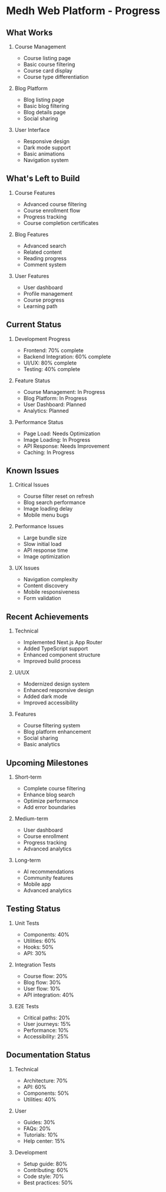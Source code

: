 # Medh Web Platform - Progress

## What Works
1. Course Management
   - Course listing page
   - Basic course filtering
   - Course card display
   - Course type differentiation

2. Blog Platform
   - Blog listing page
   - Basic blog filtering
   - Blog details page
   - Social sharing

3. User Interface
   - Responsive design
   - Dark mode support
   - Basic animations
   - Navigation system

## What's Left to Build
1. Course Features
   - Advanced course filtering
   - Course enrollment flow
   - Progress tracking
   - Course completion certificates

2. Blog Features
   - Advanced search
   - Related content
   - Reading progress
   - Comment system

3. User Features
   - User dashboard
   - Profile management
   - Course progress
   - Learning path

## Current Status
1. Development Progress
   - Frontend: 70% complete
   - Backend Integration: 60% complete
   - UI/UX: 80% complete
   - Testing: 40% complete

2. Feature Status
   - Course Management: In Progress
   - Blog Platform: In Progress
   - User Dashboard: Planned
   - Analytics: Planned

3. Performance Status
   - Page Load: Needs Optimization
   - Image Loading: In Progress
   - API Response: Needs Improvement
   - Caching: In Progress

## Known Issues
1. Critical Issues
   - Course filter reset on refresh
   - Blog search performance
   - Image loading delay
   - Mobile menu bugs

2. Performance Issues
   - Large bundle size
   - Slow initial load
   - API response time
   - Image optimization

3. UX Issues
   - Navigation complexity
   - Content discovery
   - Mobile responsiveness
   - Form validation

## Recent Achievements
1. Technical
   - Implemented Next.js App Router
   - Added TypeScript support
   - Enhanced component structure
   - Improved build process

2. UI/UX
   - Modernized design system
   - Enhanced responsive design
   - Added dark mode
   - Improved accessibility

3. Features
   - Course filtering system
   - Blog platform enhancement
   - Social sharing
   - Basic analytics

## Upcoming Milestones
1. Short-term
   - Complete course filtering
   - Enhance blog search
   - Optimize performance
   - Add error boundaries

2. Medium-term
   - User dashboard
   - Course enrollment
   - Progress tracking
   - Advanced analytics

3. Long-term
   - AI recommendations
   - Community features
   - Mobile app
   - Advanced analytics

## Testing Status
1. Unit Tests
   - Components: 40%
   - Utilities: 60%
   - Hooks: 50%
   - API: 30%

2. Integration Tests
   - Course flow: 20%
   - Blog flow: 30%
   - User flow: 10%
   - API integration: 40%

3. E2E Tests
   - Critical paths: 20%
   - User journeys: 15%
   - Performance: 10%
   - Accessibility: 25%

## Documentation Status
1. Technical
   - Architecture: 70%
   - API: 60%
   - Components: 50%
   - Utilities: 40%

2. User
   - Guides: 30%
   - FAQs: 20%
   - Tutorials: 10%
   - Help center: 15%

3. Development
   - Setup guide: 80%
   - Contributing: 60%
   - Code style: 70%
   - Best practices: 50% 